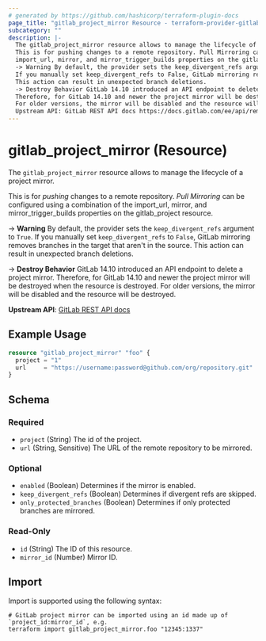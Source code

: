 ```yaml
---
# generated by https://github.com/hashicorp/terraform-plugin-docs
page_title: "gitlab_project_mirror Resource - terraform-provider-gitlab"
subcategory: ""
description: |-
  The gitlab_project_mirror resource allows to manage the lifecycle of a project mirror.
  This is for pushing changes to a remote repository. Pull Mirroring can be configured using a combination of the
  import_url, mirror, and mirror_trigger_builds properties on the gitlab_project resource.
  -> Warning By default, the provider sets the keep_divergent_refs argument to True.
  If you manually set keep_divergent_refs to False, GitLab mirroring removes branches in the target that aren't in the source.
  This action can result in unexpected branch deletions.
  -> Destroy Behavior GitLab 14.10 introduced an API endpoint to delete a project mirror.
  Therefore, for GitLab 14.10 and newer the project mirror will be destroyed when the resource is destroyed.
  For older versions, the mirror will be disabled and the resource will be destroyed.
  Upstream API: GitLab REST API docs https://docs.gitlab.com/ee/api/remote_mirrors.html
---
```


# gitlab_project_mirror (Resource)

The `gitlab_project_mirror` resource allows to manage the lifecycle of a project mirror.

This is for *pushing* changes to a remote repository. *Pull Mirroring* can be configured using a combination of the
import_url, mirror, and mirror_trigger_builds properties on the gitlab_project resource.

-> **Warning** By default, the provider sets the `keep_divergent_refs` argument to `True`.
   If you manually set `keep_divergent_refs` to `False`, GitLab mirroring removes branches in the target that aren't in the source.
   This action can result in unexpected branch deletions.

-> **Destroy Behavior** GitLab 14.10 introduced an API endpoint to delete a project mirror.
   Therefore, for GitLab 14.10 and newer the project mirror will be destroyed when the resource is destroyed.
   For older versions, the mirror will be disabled and the resource will be destroyed.

**Upstream API**: [GitLab REST API docs](https://docs.gitlab.com/ee/api/remote_mirrors.html)

## Example Usage

```terraform
resource "gitlab_project_mirror" "foo" {
  project = "1"
  url     = "https://username:password@github.com/org/repository.git"
}
```

<!-- schema generated by tfplugindocs -->
## Schema

### Required

- `project` (String) The id of the project.
- `url` (String, Sensitive) The URL of the remote repository to be mirrored.

### Optional

- `enabled` (Boolean) Determines if the mirror is enabled.
- `keep_divergent_refs` (Boolean) Determines if divergent refs are skipped.
- `only_protected_branches` (Boolean) Determines if only protected branches are mirrored.

### Read-Only

- `id` (String) The ID of this resource.
- `mirror_id` (Number) Mirror ID.

## Import

Import is supported using the following syntax:

```shell
# GitLab project mirror can be imported using an id made up of `project_id:mirror_id`, e.g.
terraform import gitlab_project_mirror.foo "12345:1337"
```
